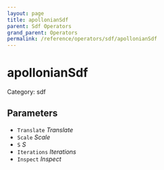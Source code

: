 ```yaml
---
layout: page
title: apollonianSdf
parent: Sdf Operators
grand_parent: Operators
permalink: /reference/operators/sdf/apollonianSdf
---
```


# apollonianSdf

Category: sdf



## Parameters

* `Translate` *Translate*
* `Scale` *Scale*
* `S` *S*
* `Iterations` *Iterations*
* `Inspect` *Inspect*